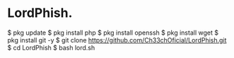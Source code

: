 # LordPhish.
$ pkg update  $ pkg install php  $ pkg install openssh $ pkg install wget $ pkg install git -y $ git clone https://github.com/Ch33chOficial/LordPhish.git $ cd LordPhish $ bash lord.sh
